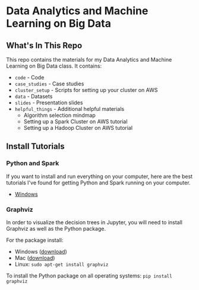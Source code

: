 # Data Analytics and Machine Learning on Big Data

## What's In This Repo

This repo contains the materials for my Data Analytics and Machine Learning on Big Data class. It contains:

* `code` - Code
* `case_studies` - Case studies
* `cluster_setup` - Scripts for setting up your cluster on AWS
* `data` - Datasets
* `slides` - Presentation slides
* `helpful_things` - Additional helpful materials
  * Algorithm selection mindmap
  * Setting up a Spark Cluster on AWS tutorial
  * Setting up a Hadoop Cluster on AWS tutorial

## Install Tutorials

### Python and Spark
If you want to install and run everything on your computer, here are the best tutorials I've found for getting Python and Spark running on your computer.

* [Windows](https://medium.com/@GalarnykMichael/install-spark-on-windows-pyspark-4498a5d8d66c)

### Graphviz

In order to visualize the decision trees in Jupyter, you will need to install Graphviz as well as the Python package.

For the package install:
* Windows ([download](http://www.graphviz.org/download/))
* Mac ([download](http://www.graphviz.org/download/))
* Linux: `sudo apt-get install graphviz`

To install the Python package on all operating systems: `pip install graphviz`